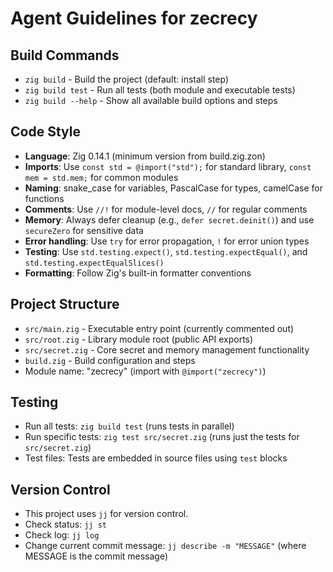 # Agent Guidelines for zecrecy

## Build Commands
- `zig build` - Build the project (default: install step)
- `zig build test` - Run all tests (both module and executable tests)
- `zig build --help` - Show all available build options and steps

## Code Style
- **Language**: Zig 0.14.1 (minimum version from build.zig.zon)
- **Imports**: Use `const std = @import("std");` for standard library, `const mem = std.mem;` for common modules
- **Naming**: snake_case for variables, PascalCase for types, camelCase for functions
- **Comments**: Use `//!` for module-level docs, `//` for regular comments
- **Memory**: Always defer cleanup (e.g., `defer secret.deinit()`) and use `secureZero` for sensitive data
- **Error handling**: Use `try` for error propagation, `!` for error union types
- **Testing**: Use `std.testing.expect()`, `std.testing.expectEqual()`, and `std.testing.expectEqualSlices()`
- **Formatting**: Follow Zig's built-in formatter conventions

## Project Structure
- `src/main.zig` - Executable entry point (currently commented out)
- `src/root.zig` - Library module root (public API exports)
- `src/secret.zig` - Core secret and memory management functionality
- `build.zig` - Build configuration and steps
- Module name: "zecrecy" (import with `@import("zecrecy")`)

## Testing
- Run all tests: `zig build test` (runs tests in parallel)
- Run specific tests: `zig test src/secret.zig` (runs just the tests for `src/secret.zig`)
- Test files: Tests are embedded in source files using `test` blocks

## Version Control
- This project uses `jj` for version control.
- Check status: `jj st`
- Check log: `jj log`
- Change current commit message: `jj describe -m "MESSAGE"` (where MESSAGE is the commit message)

